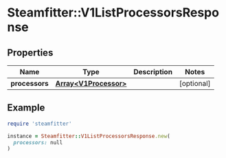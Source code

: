 # Steamfitter::V1ListProcessorsResponse

## Properties

| Name | Type | Description | Notes |
| ---- | ---- | ----------- | ----- |
| **processors** | [**Array&lt;V1Processor&gt;**](V1Processor.md) |  | [optional] |

## Example

```ruby
require 'steamfitter'

instance = Steamfitter::V1ListProcessorsResponse.new(
  processors: null
)
```

